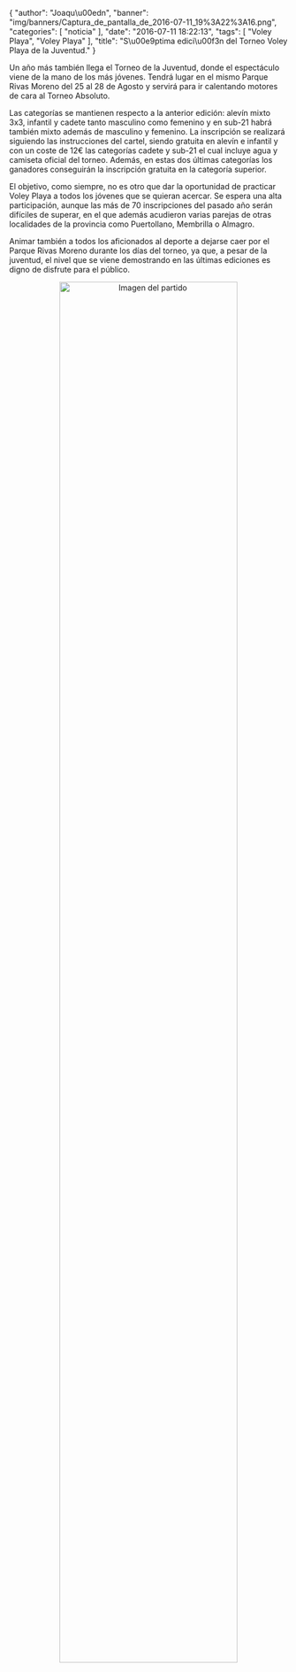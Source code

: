 {
  "author": "Joaqu\u00edn", 
  "banner": "img/banners/Captura_de_pantalla_de_2016-07-11_19%3A22%3A16.png", 
  "categories": [
    "noticia"
  ], 
  "date": "2016-07-11 18:22:13", 
  "tags": [
    "Voley Playa", 
    "Voley Playa"
  ], 
  "title": "S\u00e9ptima edici\u00f3n del Torneo Voley Playa de la Juventud."
}

Un año más también llega el Torneo de la Juventud, donde el espectáculo viene de la mano de los más jóvenes. Tendrá lugar en el mismo Parque Rivas Moreno del 25 al 28 de Agosto y servirá para ir calentando motores de cara al Torneo Absoluto.

Las categorías se mantienen respecto a la anterior edición: alevín mixto 3x3, infantil y cadete tanto masculino como femenino y en sub-21 habrá también mixto además de masculino y femenino. La inscripción se realizará siguiendo las instrucciones del cartel, siendo gratuita en alevín e infantil y con un coste de 12€ las categorías cadete y sub-21 el cual incluye agua y camiseta oficial del torneo. Además, en estas dos últimas categorías los ganadores conseguirán la inscripción gratuita en la categoría superior.

El objetivo, como siempre, no es otro que dar la oportunidad de practicar Voley Playa a todos los jóvenes que se quieran acercar.  Se espera una alta participación, aunque las más de 70 inscripciones del pasado año serán difíciles de superar, en el que además acudieron varias parejas de otras localidades de la provincia como Puertollano, Membrilla o Almagro.

Animar también a todos los aficionados al deporte a dejarse caer por el Parque Rivas Moreno durante los días del torneo, ya que, a pesar de la juventud, el nivel que se viene demostrando en las últimas ediciones es digno de disfrute para el público.

<center>
<a target="_new" href="http://www.advmiguelturra.org/img/banners/Captura%20de%20pantalla%20de%202016-07-11%2019%3A22%3A16.png"> 
<img alt="Imagen del partido" width="80%" align="center" src="http://www.advmiguelturra.org/img/banners/Captura%20de%20pantalla%20de%202016-07-11%2019%3A22%3A16.png"/> </a> </center>

